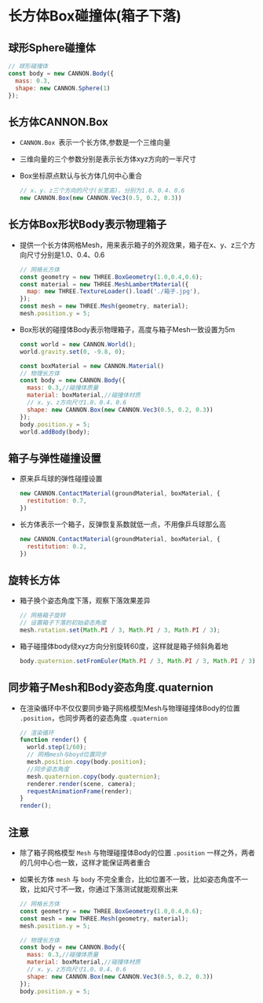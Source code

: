 # 长方体Box碰撞体(箱子下落)

## 球形Sphere碰撞体

  ```js
  // 球形碰撞体
  const body = new CANNON.Body({
    mass: 0.3,
    shape: new CANNON.Sphere(1)
  });
  ```

## 长方体CANNON.Box

+ `CANNON.Box `表示一个长方体,参数是一个三维向量
+ 三维向量的三个参数分别是表示长方体xyz方向的一半尺寸

+ Box坐标原点默认与长方体几何中心重合

  ```js
  // x、y、z三个方向的尺寸(长宽高)，分别为1.0、0.4、0.6
  new CANNON.Box(new CANNON.Vec3(0.5, 0.2, 0.3))
  ```

## 长方体Box形状Body表示物理箱子

+ 提供一个长方体网格Mesh，用来表示箱子的外观效果，箱子在x、y、z三个方向尺寸分别是1.0、0.4、0.6

  ```js
  // 网格长方体
  const geometry = new THREE.BoxGeometry(1.0,0.4,0.6);
  const material = new THREE.MeshLambertMaterial({
    map: new THREE.TextureLoader().load('./箱子.jpg'),
  });
  const mesh = new THREE.Mesh(geometry, material);
  mesh.position.y = 5;
  ```

+ Box形状的碰撞体Body表示物理箱子，高度与箱子Mesh一致设置为5m

  ```js
  const world = new CANNON.World();
  world.gravity.set(0, -9.8, 0);

  const boxMaterial = new CANNON.Material()
  // 物理长方体
  const body = new CANNON.Body({
    mass: 0.3,//碰撞体质量
    material: boxMaterial,//碰撞体材质
    // x、y、z方向尺寸1.0、0.4、0.6
    shape: new CANNON.Box(new CANNON.Vec3(0.5, 0.2, 0.3))
  });
  body.position.y = 5;
  world.addBody(body);
  ```

## 箱子与弹性碰撞设置

+ 原来乒乓球的弹性碰撞设置

  ```js
  new CANNON.ContactMaterial(groundMaterial, boxMaterial, {
    restitution: 0.7,
  })
  ```

+ 长方体表示一个箱子，反弹恢复系数就低一点，不用像乒乓球那么高

  ```js
  new CANNON.ContactMaterial(groundMaterial, boxMaterial, {
    restitution: 0.2,
  })
  ```

## 旋转长方体

+ 箱子换个姿态角度下落，观察下落效果差异

  ```js
  // 网格箱子旋转
  // 设置箱子下落的初始姿态角度
  mesh.rotation.set(Math.PI / 3, Math.PI / 3, Math.PI / 3);
  ```

+ 箱子碰撞体body绕xyz方向分别旋转60度，这样就是箱子倾斜角着地

  ```js
  body.quaternion.setFromEuler(Math.PI / 3, Math.PI / 3, Math.PI / 3);
  ```

## 同步箱子Mesh和Body姿态角度.quaternion

+ 在渲染循环中不仅仅要同步箱子网格模型Mesh与物理碰撞体Body的位置 `.position`，也同步两者的姿态角度 `.quaternion`

  ```js
  // 渲染循环
  function render() {
    world.step(1/60);
    // 网格mesh与boyd位置同步
    mesh.position.copy(body.position);
    //同步姿态角度
    mesh.quaternion.copy(body.quaternion);
    renderer.render(scene, camera);
    requestAnimationFrame(render);
  }
  render();
  ```

## 注意

+ 除了箱子网格模型 `Mesh` 与物理碰撞体Body的位置 `.position` 一样之外，两者的几何中心也一致，这样才能保证两者重合

+ 如果长方体 `mesh` 与 `body` 不完全重合，比如位置不一致，比如姿态角度不一致，比如尺寸不一致，你通过下落测试就能观察出来

  ```js
  // 网格长方体
  const geometry = new THREE.BoxGeometry(1.0,0.4,0.6);
  const mesh = new THREE.Mesh(geometry, material);
  mesh.position.y = 5;
  ```

  ```js
  // 物理长方体
  const body = new CANNON.Body({
    mass: 0.3,//碰撞体质量
    material: boxMaterial,//碰撞体材质
    // x、y、z方向尺寸1.0、0.4、0.6
    shape: new CANNON.Box(new CANNON.Vec3(0.5, 0.2, 0.3))
  });
  body.position.y = 5;
  ```
